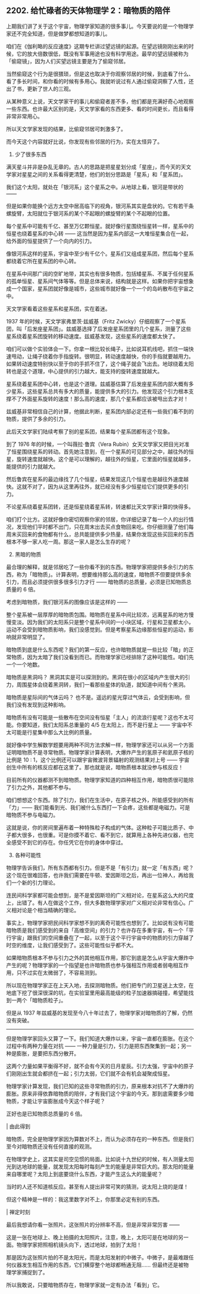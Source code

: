 ## 2202. 给忙碌者的天体物理学 2：暗物质的陪伴

上期我们讲了关于这个宇宙，物理学家知道的很多事儿。今天要说的是一个物理学家还不完全知道，但是做梦都想知道的事儿。

咱们在《伽利略的反应速度》这期专栏讲过望远镜的起源。在望远镜刚刚出来的时候，它的放大倍数很低，既没有军事用途也没有科学用途。最早的望远镜被称为「偷窥镜」，因为人们买望远镜主要是为了偷窥邻居。

当然偷窥这个行为是很猥琐，但是这也取决于你观察邻居的时候，到底看了什么、看了多长时间，和你看的时候有多用心。我就听说过有人通过偷窥洞察了人性，还出了书，更新了世人的三观。

从某种意义上说，天文学家干的事儿和偷窥者差不多，他们都是充满好奇心地观察一些东西。也许最大区别的是，天文学家看的东西更多、看的时间更长，而且看得非常非常用心。

所以天文学家发现的结果，比偷窥邻居可刺激多了。

而今天这个内容就好比说，你发现有些邻居的行为，实在太怪异了。

1. 少了很多东西

满天星斗并非是杂乱无章的。古人的思路是把星星划分成「星座」，而今天的天文学家对星星之间的关系看得更清楚，他们的划分思路是「星系」和「星系团」。

我们这个太阳，就处在「银河系」这个星系之中。从地球上看，银河是带状的 ——

但是如果你能换个远方太空中居高临下的视角，银河系其实是盘状的。它有若干条螺旋臂，太阳就位于银河系的某个不起眼的螺旋臂的某个不起眼的位置。

每个星系中可能有千亿、甚至万亿颗恒星。就好像行星围绕恒星转一样，星系中的恒星也绕着星系的中心转 —— 这当然是因为星系内部这一大堆恒星集合在一起，给外面的恒星提供了一个向内的引力。

像银河系这样的星系，宇宙中至少有千亿个。星系们又组成星系团，然后每个星系都绕着它所在星系团的中心转。

在星系中间那广阔的空旷地带，其实也有很多物质，包括矮星系、不属于任何星系的孤单恒星、星系间气体等等。但是总体来说，结构就是这样。如果你把宇宙想象成一个国家，星系团就好像是城市，这些城市就好像一个一个的岛屿散布在宇宙之中。

天文学家看着这些星系和星系团，实在着迷。

1937 年的时候，天文学家弗里茨·兹威基（Fritz Zwicky）仔细观察了一个星系团，叫「后发座星系团」。兹威基选择了后发座星系团里的几个星系，测量了这些星系绕着星系团旋转的移动速度。兹威基发现，这些星系的速度都太快了。

咱们可以做个实验体会一下。你拿一根比较长绳子，比如说耳机线吧，抓住一端快速甩动，让绳子绕着你手指旋转。很明显，转动速度越快，你的手指就要越用力。如果转动速度特别快以至于你的手抓不住了，这个绳子就会飞出去。地球绕着太阳转也是这个道理，中心提供的引力越大，能支持的旋转速度就越大。

星系绕着星系团中心转，也是这个道理。兹威基估算了后发座星系团内部大概有多少星系，这些星系总共有多大的质量，能提供多大的引力。他发现这个引力根本支撑不了外面星系旋转的速度！那么高的速度，那几个星系都应该被甩出去才对！

兹威基非常相信自己的计算，他据此判断，星系团内部必定还有一些我们看不到的物质，提供了多余的引力。

此后天文学家们陆续考察了别的星系团，结果每个星系团都有这个现象。

到了 1976 年的时候，一个叫薇拉·鲁宾（Vera Rubin）女天文学家又把目光对准了恒星围绕星系的转动。首先她注意到，在一个星系的可见部分之中，越往外的恒星，旋转速度就越快。这个是可以理解的，越往外的恒星，它里面的恒星就越多，能提供的引力就越大。

然后鲁宾在星系的最边缘找了几个恒星，结果发现这几个恒星也是越往外速度越快。这就不对了，因为从这里再往外，就已经没有多少恒星给它们提供更多的引力。

不论星系绕着星系团转，还是恒星绕着星系转，转速都比天文学家计算的快得多。

咱们打个比方。这就好像你密切观察你家的邻居，你详细记录了每一个人的出行情况，发现他们平时都不出门，只在周末出去买点食物回来吃。你仔细测量了他们每周末买回来的食物都有什么，总共能提供多少热量，结果你发现这些买回来的东西根本不够一家人吃一周。那这一家人是怎么生存的呢？

2. 黑暗的物质

最合理的解释，就是邻居吃了一些你看不到的东西。物理学家把提供多余引力的东西，称为「暗物质」。计算表明，想要维持那么高的速度，暗物质不但要提供多余引力，而且必须提供很多很多引力才行 —— 暗物质的总质量，必须是已知物质总质量的 6 倍。

考虑到暗物质，我们银河系的图像应该是这样的 ——

整个星系被一层厚厚的暗物质包围。暗物质在星系中间比较浓，远离星系的地方慢慢变淡。因为我们的太阳系只是整个星系中间的一小块区域，行星和卫星都太小，运动不会受到暗物质影响，我们没感觉到。但是考察星系边缘那些恒星的运动，影响就非常明显了。

暗物质到底是什么东西呢？我们的第一反应，也许暗物质就是一些比较「暗」的正常物质，因为太暗了我们没看到而已。而物理学家已经排除了这种可能性。咱们先一个一个地数。

暗物质是黑洞吗？ 黑洞其实是可以探测到的。黑洞在很小的区域内产生很大的引力，周围星体会绕着黑洞转，我们一看那些星体的轨道，就知道中间有个黑洞。

暗物质是星际间的气体云吗？ 也不是。遥远的星光穿过气体云，会受到影响，但我们没有发现到这种影响。

暗物质有没有可能是一些散布在空间没有恒星「主人」的流浪行星呢？这也不太可能。你要知道，我们太阳系总重量的 4/5 在太阳上，而不是行星上 —— 宇宙中不太可能是行星集中那么大比例的质量。

就好像中学生解数学题要用两种不同方法求解一样，物理学家还可以从另一个方面证明暗物质不是寻常物质。物理学家计算表明，大爆炸产生的氢原子和氦原子核的比例是 10 : 1，这个比例还可以跟宇宙微波背景辐射的观测结果对上号 —— 宇宙创生中所有的核反应都在这里了。那也就是说，暗物质根本就没参与核反应！

目前所有的仪器都测不到暗物质。物理学家知道的四种相互作用，暗物质很可能除了引力之外，其他都不参与。

咱们想想这个东西。除了引力，我们在生活中，在原子核之外，所能感受到的所有「力」—— 我们能看到光、我们被什么东西打一下会疼，这些都是电磁力。可是暗物质不参与电磁力。

这就是说，你的房间里遍布着一种特殊粒子构成的气体。这种粒子可能比质子、中子都大很多，也很重。可是你摸不着它、看不到它，就算用上各种先进仪器，也完全感受不到它的存在。你任凭它在你的身体中穿过。

3. 各种可能性

物理学告诉我们，所有东西都有引力。但是不是「有引力」就一定「有东西」呢？这个现在很难回答，也许我们需要在牛顿、爱因斯坦之后，再出一位神人，再给我们一个新的引力理论。

连民间科学家都可能会想到，是不是爱因斯坦的广义相对论，在星系这么大的尺度上，出错了。有人在做这个工作，但大多数物理学家对广义相对论非常有信心。广义相对论是个相当精确的理论。

事实上，物理学家把民间科学家想不到的离奇可能性也想到了。比如说有没有可能暗物质是我们感受到的来自「高维空间」的引力？也许存在多重宇宙，有一个「平行宇宙」跟我们的空间重叠在了一起，以至于这个平行宇宙中的物质的引力穿越了时空的维度，让我们感受到了。这些可能性似乎都不大。

如果暗物质根本不参与引力之外的其他相互作用，那它到底是怎么从宇宙大爆炸中产生的呢？物理学家的一个指望是也许暗物质也参与强相互作用或者弱电相互作用，只不过实在太微弱了，不容易测到。

所以现在物理学家正在上天入地，去探测暗物质。他们把专门的卫星送上太空，在地底下挖了很深很深的坑，在实验室里用最高能级的粒子加速器搞碰撞，希望能找到一两个「暗物质粒子」。

但是从 1937 年兹威基的发现至今八十年过去了，物理学家对暗物质的了解，仍然没有突破。

***

但是物理学家回头又算了一下。我们知道大爆炸以来，宇宙一直都在膨胀。在这个过程中有两种力量在对抗 —— 一种力量是引力，引力是把东西聚集到一起；另一种是膨胀，是要把东西分散开。

这两个力量如果平衡得不好，就不会有今天的日月星辰。引力太强，宇宙中的原子们刚刚出生就会都挤在一起；引力太弱，它们就不会有机会凝聚成恒星。

物理学家计算发现，我们已知的这些寻常物质的引力，原来根本对抗不了大爆炸的膨胀。原来非得依靠暗物质的陪伴，才有我们这个宇宙的今天。那到底需要多少暗物质，才能让宇宙膨胀成今天这个样子呢？

正好也是已知物质总质量的 6 倍。

| 由此得到

暗物质，完全是物理学家因为算数对不上，而认为必须存在的一种东西。但是我们至今对暗物质还没有任何直接的观测。

在物理学史上，这其实是司空见惯的局面。比如说十九世纪的时候，有人测量太阳光到达地球的能量，就发现太阳每时每刻产生的能量是非常巨大的。那太阳的能量来自哪里呢？太阳上到底要烧什么东西，才能产生这么大的能量呢？

当时的人还不知道核反应。甚至有人提出非常可笑的猜测，说太阳上烧的是煤！

但这个精神是一样的：我这里数字对不上，你那里必定有别的东西。

| 禅定时刻

最后我想请你看一张照片。这张照片的分辨率不高，但是非常非常厉害 ——

这是一张在地球上、晚上拍摄的太阳照片。注意，晚上，太阳可是在地球的另一面。物理学家把照相机镜头向下，透过地球，拍到了太阳！

那是因为这张照片拍的不是太阳光，而是太阳发射的中微子。中微子，是最难跟任何仪器发生相互作用的东西，它们横穿整个地球都畅通无阻…… 但最终还是被物理学家捕捉到了。

所以我敢说，只要暗物质存在，物理学家就一定有办法「看到」它。
